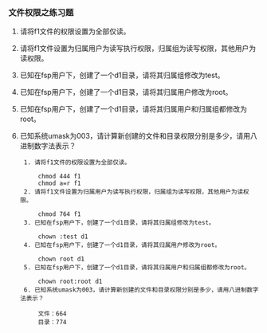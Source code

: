 ### 文件权限之练习题 ###
1. 请将f1文件的权限设置为全部仅读。
2. 请将f1文件设置为归属用户为读写执行权限，归属组为读写权限，其他用户为读权限。
3. 已知在fsp用户下，创建了一个d1目录，请将其归属组修改为test。
4. 已知在fsp用户下，创建了一个d1目录，请将其归属用户修改为root。
5. 已知在fsp用户下，创建了一个d1目录，请将其归属用户和归属组都修改为root。
6. 已知系统umask为003，请计算新创建的文件和目录权限分别是多少，请用八进制数字法表示？

		1. 请将f1文件的权限设置为全部仅读。
		
			chmod 444 f1
			chmod a=r f1
		2. 请将f1文件设置为归属用户为读写执行权限，归属组为读写权限，其他用户为读权限。
		
			chmod 764 f1
		3. 已知在fsp用户下，创建了一个d1目录，请将其归属组修改为test。
		
			chown :test d1
		4. 已知在fsp用户下，创建了一个d1目录，请将其归属用户修改为root。
		
			chown root d1
		5. 已知在fsp用户下，创建了一个d1目录，请将其归属用户和归属组都修改为root。
		
			chown root:root d1
		6. 已知系统umask为003，请计算新创建的文件和目录权限分别是多少，请用八进制数字法表示？
		
			文件：664
			目录：774

